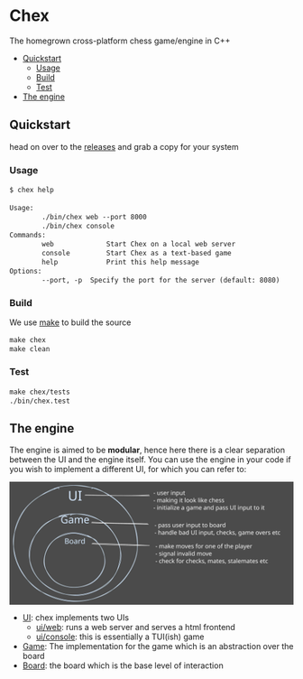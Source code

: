 # Chex

The homegrown cross-platform chess game/engine in C++

- [Quickstart](#quickstart)
  - [Usage](#usage)
  - [Build](#build)
  - [Test](#test)
- [The engine](#the-engine)

## Quickstart

head on over to the [releases](https://github.com/aadv1k/chex/releases/latest) and grab a copy for your system

### Usage

```shell
$ chex help

Usage:
        ./bin/chex web --port 8000
        ./bin/chex console
Commands:
        web             Start Chex on a local web server
        console         Start Chex as a text-based game
        help            Print this help message
Options:
        --port, -p  Specify the port for the server (default: 8080)
```

### Build

We use [make](https://www.gnu.org/software/make/) to build the source

```
make chex
make clean
```

### Test

```shell
make chex/tests
./bin/chex.test
```


## The engine

The engine is aimed to be **modular**, hence here there is a clear separation between the UI and the engine itself. You can use the engine in your code if you wish to implement a different UI, for which you can refer to:

<img src="./docs/the-layers.svg" alt="the-layers" style="display: block;">

- [UI](./ui/ui.hpp): chex implements two UIs
  - [ui/web](./ui/web/): runs a web server and serves a html frontend  
  - [ui/console](./ui/console): this is essentially a TUI(ish) game
- [Game](./game/game.cpp): The implementation for the game which is an abstraction over the board
- [Board](./board/board.cpp): the board which is the base level of interaction


